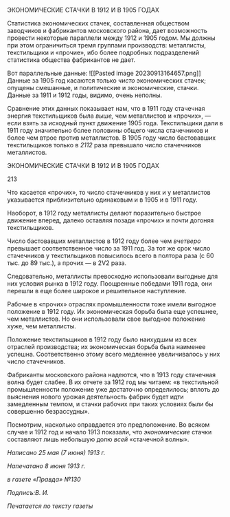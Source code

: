 ЭКОНОМИЧЕСКИЕ СТАЧКИ В 1912 И В 1905 ГОДАХ

Статистика экономических стачек, составленная обществом заводчиков и фабрикан­тов московского района, дает возможность провести некоторые параллели между 1912 и 1905 годом. Мы должны при этом ограничиться тремя группами производств: метал­листы, текстильщики и «прочие», ибо более подробных подразделений статистика об­щества фабрикантов не дает.

Вот параллельные данные:
![[Pasted image 20230913164657.png]]
Данные за 1905 год касаются только _чисто_ экономических стачек; опущены сме­шанные, и политические и экономические, стачки. Данные за 1911 и 1912 годы, види­мо, очень неполны.

Сравнение этих данных показывает нам, что в 1911 году стачечная энергия тек­стильщиков была _выше,_ чем металлистов и «прочих», — если взять за исходный пункт движение 1905 года. Текстильщики дали в 1911 году значительно более половины об­щего числа стачечников и более чем втрое против металлистов. В 1905 году число бас­товавших текстильщиков только в _2112_ раза превышало число стачечников металлистов.

  

ЭКОНОМИЧЕСКИЕ СТАЧКИ В 1912 И В 1905 ГОДАХ

  

213

  

Что касается «прочих», то число стачечников у них и у металлистов указывается приблизительно одинаковым и в 1905 и в 1911 году.

Наоборот, в 1912 году металлисты делают поразительно быстрое движение вперед, далеко оставляя позади «прочих» и почти догоняя текстильщиков.

Число бастовавших металлистов в 1912 году более чем _вчетверо_ превышает соот­ветственное число за 1911 год. За тот же срок число стачечников у текстильщиков по­высилось всего в полтора раза (с 60 тыс. до 89 тыс.), а прочих — в 2V2 раза.

Следовательно, металлисты превосходно использовали выгодные для них условия рынка в 1912 году. Поощренные победами 1911 года, они перешли в еще более широ­кое и решительное наступление.

Рабочие в «прочих» отраслях промышленности тоже имели выгодное положение в 1912 году. Их экономическая борьба была еще успешнее, чем металлистов. Но они ис­пользовали свое выгодное положение хуже, чем металлисты.

Положение текстильщиков в 1912 году было наихудшим из всех отраслей производ­ства; их экономическая борьба была наименее успешна. Соответственно этому всего медленнее увеличивалось у них число стачечников.

Фабриканты московского района надеются, что в 1913 году стачечная волна будет слабее. В их отчете за 1912 год мы читаем: «в текстильной промышленности положе­ние уже достаточно определилось; вплоть до выяснения нового урожая деятельность фабрик будет идти замедленным темпом, и стачки рабочих при таких условиях были бы совершенно безрассудны».

Посмотрим, насколько оправдается это предположение. Во всяком случае и 1912 год и начало 1913 показали, что _экономические_ стачки составляют лишь небольшую долю _всей_ «стачечной волны».

  

_Написано 25 мая (7 июня) 1913 г._

_Напечатано 8 июня 1913 г._

_в газете «Правда» №130_

_Подписъ:В. И._

  

_Печатается по тексту газеты_